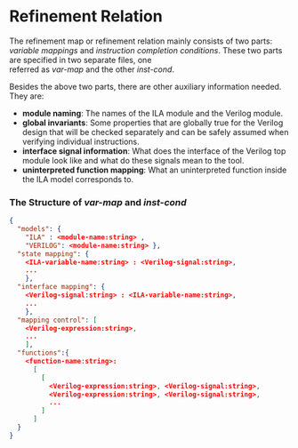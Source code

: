 # Refinement Relation


The refinement map or refinement relation mainly consists of two parts: _variable mappings_ and 
_instruction completion conditions_. These two parts are specified in two separate files, one  
referred as _var-map_ and the other _inst-cond_.


Besides the above two parts, there are other auxiliary information needed. They are:

  - **module naming**: The names of the ILA module and the Verilog module.
  - **global invariants**: Some properties that are globally true for the Verilog design that will be checked separately and can be safely assumed when verifying  individual instructions.
  - **interface signal information**: What does the interface of the Verilog top module look like and what do these signals mean to the tool.
  - **uninterpreted function mapping**: What an uninterpreted function inside the ILA model corresponds to.

### The Structure of _var-map_ and _inst-cond_ ###

```json
{
  "models": { 
    "ILA" : <module-name:string> , 
    "VERILOG": <module-name:string> },
  "state mapping": {
    <ILA-variable-name:string> : <Verilog-signal:string>,
    ...
    },
  "interface mapping": {
    <Verilog-signal:string> : <ILA-variable-name:string>,
    ...
    },  
  "mapping control": [
    <Verilog-expression:string>,
    ...
    ],
  "functions":{
    <function-name:string>:
      [
        [
          <Verilog-expression:string>, <Verilog-signal:string>,
          <Verilog-expression:string>, <Verilog-signal:string>,
          ...
        ]
      ]
  }
}
```

